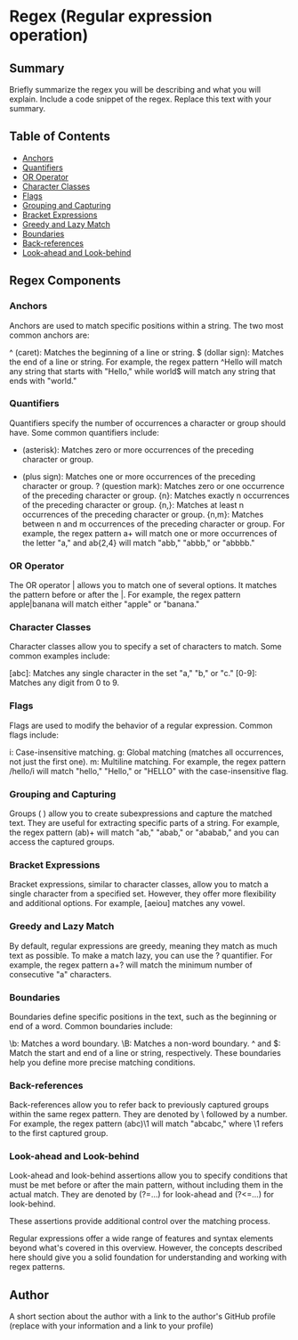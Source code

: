 # Regex (Regular expression operation)




## Summary

Briefly summarize the regex you will be describing and what you will explain. Include a code snippet of the regex. Replace this text with your summary.

## Table of Contents

- [Anchors](#anchors)
- [Quantifiers](#quantifiers)
- [OR Operator](#or-operator)
- [Character Classes](#character-classes)
- [Flags](#flags)
- [Grouping and Capturing](#grouping-and-capturing)
- [Bracket Expressions](#bracket-expressions)
- [Greedy and Lazy Match](#greedy-and-lazy-match)
- [Boundaries](#boundaries)
- [Back-references](#back-references)
- [Look-ahead and Look-behind](#look-ahead-and-look-behind)

## Regex Components

### Anchors

Anchors are used to match specific positions within a string. The two most common anchors are:

^ (caret): Matches the beginning of a line or string.
$ (dollar sign): Matches the end of a line or string.
For example, the regex pattern ^Hello will match any string that starts with "Hello," while world$ will match any string that ends with "world."

### Quantifiers

Quantifiers specify the number of occurrences a character or group should have. Some common quantifiers include:

* (asterisk): Matches zero or more occurrences of the preceding character or group.
+ (plus sign): Matches one or more occurrences of the preceding character or group.
? (question mark): Matches zero or one occurrence of the preceding character or group.
{n}: Matches exactly n occurrences of the preceding character or group.
{n,}: Matches at least n occurrences of the preceding character or group.
{n,m}: Matches between n and m occurrences of the preceding character or group.
For example, the regex pattern a+ will match one or more occurrences of the letter "a," and ab{2,4} will match "abb," "abbb," or "abbbb."




### OR Operator

The OR operator | allows you to match one of several options. It matches the pattern before or after the |. For example, the regex pattern apple|banana will match either "apple" or "banana."
### Character Classes

Character classes allow you to specify a set of characters to match. Some common examples include:

[abc]: Matches any single character in the set "a," "b," or "c."
[0-9]: Matches any digit from 0 to 9.
[^a-z]: Matches any character that is not a lowercase letter.
Character classes can be combined and modified to create more complex patterns. For instance, [a-zA-Z] matches any uppercase or lowercase letter.
### Flags

Flags are used to modify the behavior of a regular expression. Common flags include:

i: Case-insensitive matching.
g: Global matching (matches all occurrences, not just the first one).
m: Multiline matching.
For example, the regex pattern /hello/i will match "hello," "Hello," or "HELLO" with the case-insensitive flag.



### Grouping and Capturing

Groups ( ) allow you to create subexpressions and capture the matched text. They are useful for extracting specific parts of a string. For example, the regex pattern (ab)+ will match "ab," "abab," or "ababab," and you can access the captured groups.
### Bracket Expressions

Bracket expressions, similar to character classes, allow you to match a single character from a specified set. However, they offer more flexibility and additional options. For example, [aeiou] matches any vowel.
### Greedy and Lazy Match

By default, regular expressions are greedy, meaning they match as much text as possible. To make a match lazy, you can use the ? quantifier. For example, the regex pattern a+? will match the minimum number of consecutive "a" characters.
### Boundaries

Boundaries define specific positions in the text, such as the beginning or end of a word. Common boundaries include:

\b: Matches a word boundary.
\B: Matches a non-word boundary.
^ and $: Match the start and end of a line or string, respectively.
These boundaries help you define more precise matching conditions.

### Back-references

Back-references allow you to refer back to previously captured groups within the same regex pattern. They are denoted by \ followed by a number. For example, the regex pattern (abc)\1 will match "abcabc," where \1 refers to the first captured group.

### Look-ahead and Look-behind


Look-ahead and look-behind assertions allow you to specify conditions that must be met before or after the main pattern, without including them in the actual match. They are denoted by (?=...) for look-ahead and (?<=...) for look-behind.

These assertions provide additional control over the matching process.

Regular expressions offer a wide range of features and syntax elements beyond what's covered in this overview. However, the concepts described here should give you a solid foundation for understanding and working with regex patterns.
## Author

A short section about the author with a link to the author's GitHub profile (replace with your information and a link to your profile)
